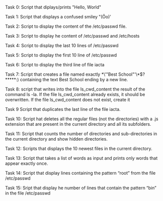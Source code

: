 Task 0: Script that diplays/prints "Hello, World"

Task 1: Script that displays a confused smiley "(Ôo)'

Task 2: Script to display the content of the /etc/passwd file.

Task 3: Script to display he content of /etc/passwd and /etc/hosts

Task 4: Script to display the last 10 lines of /etc/passwd

Task 5: Script to display the first 10 line of /etc/passwd

Task 6: Script to display the third line of file iacta 

Task 7: Script that creates a file named exactly \*\\'"Best School"\'\\*$\?\*\*\*\*\*:) containing the text Best School ending by a new line.

Task 8: script that writes into the file ls_cwd_content the result of the command ls -la. If the file ls_cwd_content already exists, it should be overwritten. If the file ls_cwd_content does not exist, create it

Task 9 Script that duplicates the last line of the file iacta.

Task 10: Script hat deletes all the regular files (not the directories) with a .js extension that are present in the current directory and all its subfolders.

Task 11: Script that counts the number of directories and sub-directories in the current directory and show hidden directories.

Task 12: Scripts that displays the 10 newest files in the current directory.

Task 13: Script that takes a list of words as input and prints only words that appear exactly once.

Task 14: Script that display lines containing the pattern “root” from the file /etc/passwd

Task 15: Sript that display he number of lines that contain the pattern “bin” in the file /etc/passwd
